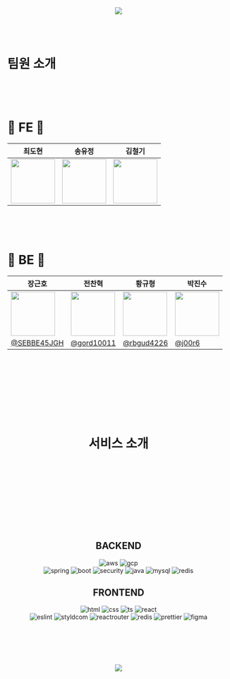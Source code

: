 <div align='center'><img src="https://capsule-render.vercel.app/api?type=waving&color=BED6EA&height=300&section=header&text=PETTALK&fontSize=70" /></div>



<br>
<br>
<br>

# 팀원 소개
<br>
<br>
<br>

# :feet: FE :feet:

|최도현|송유정|김철기|
|----|----|----|
|<img src="https://github.com/codestates-seb/seb45_main_032/assets/130388654/baff3d94-a471-4491-8cb7-a47e4f704e92" width="100" height="100"/>|<img src="https://github.com/codestates-seb/seb45_main_032/assets/130388654/c22bd3d2-47b0-4fd8-876b-46cef479463b" width="100" height="100"/>|<img src="https://github.com/codestates-seb/seb45_main_032/assets/130388654/27bfecd4-29fe-4dbf-8a94-cc2977776d31" width="100" height="100"/>|[@Dohyun12259](https://github.com/Dohyun12259)|[@udaeng8286](https://github.com/udaeng8286)|[@gprsto](https://github.com/sebfe45kimck)|
<br>
<br>
<br>


# :feet: BE :feet:
|장근호|전찬혁|황규형|박진수|
|----|----|----|----|
<img src="https://github.com/codestates-seb/seb45_main_032/assets/130388654/a2078fb9-3b7b-49c6-bfd2-2432c14faf3c" width="100" height="100"/>|<img src="https://github.com/codestates-seb/seb45_main_032/assets/130388654/f9d4444e-ee2d-41b7-ae75-61495665d178" width="100" height="100"/>|<img src="https://github.com/codestates-seb/seb45_main_032/assets/130388654/429fae6c-cd09-4174-8f28-a70260d4ef7d" width="100" height="100"/>|<img src="https://github.com/codestates-seb/seb45_main_032/assets/130388654/d5844bab-8a7c-413a-9324-64e6802eee7a" width="100" height="100"/>|
[@SEBBE45JGH](https://github.com/SEBBE45JGH)|[@gord10011](https://github.com/gord10011)|[@rbgud4226](https://github.com/rbgud4226)|[@j00r6](https://github.com/j00r6)|
<br>
<br>
<br>
<br>
<br>
<br>
<br>
<br>






<div align='center'>

# 서비스 소개

</div>
<br>
<br>
<br>
<br>
<br>
<br>
<br>
<br>
<br>
<div align='center'>
  
  ## BACKEND

  ![aws](https://img.shields.io/badge/Amazon_AWS-232F3E?style=flat&logo=amazon-aws&logoColor=white)
  ![gcp](https://img.shields.io/badge/Google_Cloud-4285F4?style=flat&logo=google-cloud&logoColor=white)<br>
  ![spring](https://img.shields.io/badge/Spring-6DB33F?style=flat&logo=spring&logoColor=white)
  ![boot](https://img.shields.io/badge/springboot-6DB33F?style=flat&logo=spring&logoColor=white)
  ![security](https://img.shields.io/badge/Spring_Security-6DB33F?style=flat&logo=Spring-Security&logoColor=white)
  ![java](https://img.shields.io/badge/Java-ED8B00?style=flat&logo=openjdk&logoColor=white)
  ![mysql](https://img.shields.io/badge/MySQL-00000F?style=flat&logo=mysql&logoColor=white)
  ![redis](https://img.shields.io/badge/redis-%23DD0031.svg?&style=flat&logo=redis&logoColor=white)
  
</div>

<div align='center'>
  
  ## FRONTEND

  ![html](https://img.shields.io/badge/HTML-239120?style=flat&logo=html5&logoColor=white)
  ![css](https://img.shields.io/badge/CSS-239120?&style=flat&logo=css3&logoColor=white)
  ![ts](https://img.shields.io/badge/TypeScript-007ACC?style=flat&logo=typescript&logoColor=white)
  ![react](https://img.shields.io/badge/React-20232A?style=flat&logo=react&logoColor=61DAFB)<br>
  ![eslint](https://img.shields.io/badge/eslint-3A33D1?style=flat&logo=eslint&logoColor=white)
  ![styldcom](https://img.shields.io/badge/styled--components-DB7093?style=flat&logo=styled-components&logoColor=white)
  ![reactrouter](https://img.shields.io/badge/React_Router-CA4245?style=flat&logo=react-router&logoColor=white)
  ![redis](https://img.shields.io/badge/redis-%23DD0031.svg?&style=flat&logo=redis&logoColor=white)
  ![prettier](https://img.shields.io/badge/prettier-1A2C34?style=flat&logo=prettier&logoColor=F7BA3E)
  ![figma](https://img.shields.io/badge/Figma-F24E1E?style=flat&logo=figma&logoColor=white)
  
</div>
<br>
<br>
<br>
<br>
<br>


<div align='center'><img src="https://capsule-render.vercel.app/api?type=waving&color=BED6EA&height=200&section=footer&text=&fontSize=" /></div>
